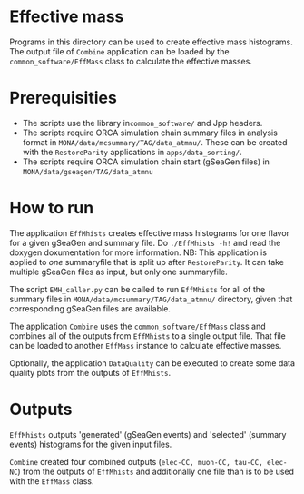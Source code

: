 Effective mass
==============

Programs in this directory can be used to create effective mass histograms. The output file of `Combine` application can be loaded by the `common_software/EffMass` class to calculate the effective masses.

Prerequisities
==============
* The scripts use the library in`common_software/` and Jpp headers.
* The scripts require ORCA simulation chain summary files in analysis format in `MONA/data/mcsummary/TAG/data_atmnu/`. These can be created with the `RestoreParity` applications in `apps/data_sorting/`.
* The scripts require ORCA simulation chain start (gSeaGen files) in `MONA/data/gseagen/TAG/data_atmnu`

How to run
==========

The application `EffMhists` creates effective mass histograms for one flavor for a given gSeaGen and summary file. Do `./EffMhists -h!` and read the doxygen doxumentation for more information.  NB: This application is applied to *one* summaryfile that is split up after `RestoreParity`. It can take multiple gSeaGen files as input, but only one summaryfile.

The script `EMH_caller.py` can be called to run `EffMhists` for all of the summary files in `MONA/data/mcsummary/TAG/data_atmnu/` directory, given that corresponding gSeaGen files are available.

The application `Combine` uses the `common_software/EffMass` class and combines all of the outputs from `EffMhists` to a single output file. That file can be loaded to another `EffMass` instance to calculate effective masses.

Optionally, the application `DataQuality` can be executed to create some data quality plots from the outputs of `EffMhists`.

Outputs
==========

`EffMhists` outputs 'generated' (gSeaGen events) and 'selected' (summary events) histograms for the given input files.

`Combine` created four combined outputs (`elec-CC, muon-CC, tau-CC, elec-NC`) from the outputs of `EffMhists` and additionally one file than is to be used with the `EffMass` class.
